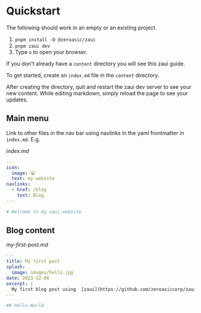 # Quickstart

The following should work in an empty or an existing project.

1. `pnpm install -D @zeroasic/zaui`
2. `pnpm zaui dev`
3. Type `o` to open your browser.

If you don't already have a `content` directory you will see this zaui guide.

To get started, create an `index.md` file in the `content` directory.

After creating the directory, quit and restart the zaui dev server to see your new content. While editing markdown, simply reload the page to see your updates.


## Main menu
Link to other files in the nav bar using navlinks in the yaml frontmatter in `index.md`. E.g.

_index.md_

```yaml
---
icon:
  image: 😀
  text: my-website
navlinks:
  - href: /blog
    text: Blog
---

# Welcome to my zaui website
```

## Blog content

_my-first-post.md_

```yaml
---
title: My first post
splash:
  image: images/hello.jpg
date: 2023-12-08
excerpt: |
  My first blog post using  [zaui](https://github.com/zeroasiccorp/zaui), the npm-installable SvelteKit toolchain to build websites from markdown with a minimum of fuss.
---

## Hello World
```